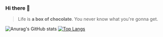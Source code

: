 ### Hi there 👋

> Life is **a box of chocolate**. You never know what you're gonna get.

![Anurag's GitHub stats](https://github-readme-stats.vercel.app/api?username=DamiSoh&theme=buefy&show_icons=true)
[![Top Langs](https://github-readme-stats.vercel.app/api/top-langs/?username=DamiSoh&layout=compact&)](https://github.com/anuraghazra/github-readme-stats)

<!--
**DamiSoh/DamiSoh** is a ✨ _special_ ✨ repository because its `README.md` (this file) appears on your GitHub profile.

Here are some ideas to get you started:

- 🔭 I’m currently working on ...
- 🌱 I’m currently learning ...
- 👯 I’m looking to collaborate on ...
- 🤔 I’m looking for help with ...
- 💬 Ask me about ...
- 📫 How to reach me: ...
- 😄 Pronouns: ...
- ⚡ Fun fact: ...
-->
